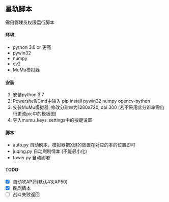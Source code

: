 星轨脚本
---
需用管理员权限运行脚本

#### 环境
- python 3.6 or 更高
- pywin32
- numpy
- cv2
- MuMu模拟器

#### 安装
1. 安装python 3.7
2. Powershell/Cmd中输入 pip install pywin32 numpy opencv-python
3. 安装MuMu模拟器, 修改分辨率为1280x720, dpi 300 (若不采用此分辨率需自行更改pic中的模板图)
4. 导入mumu_keys_settings中的按键设置

#### 脚本
- auto.py 自动刷本，模拟器把X键的放置在对应的本的位置即可
- juqing.py 自动刷剧情本 (不能最小化)
- tower.py 自动刷塔

#### TODO
- [x] 自动吃AP药(默认4次AP50)
- [x] 刷剧情本
- [ ] 战斗失败返回
